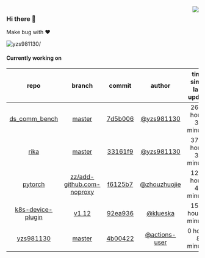 <img align="right" src="https://github-readme-stats.vercel.app/api?username=yzs981130&show_icons=true&hide_title=true" />

### Hi there 👋


Make bug with ❤️

<p align="left"> <img src=https://komarev.com/ghpvc/?username=yzs981130 alt=yzs981130/> </p>


<!--
**yzs981130/yzs981130** is a ✨ _special_ ✨ repository because its `README.md` (this file) appears on your GitHub profile.

Here are some ideas to get you started:

- 🔭 I’m currently working on ...
- 🌱 I’m currently learning ...
- 👯 I’m looking to collaborate on ...
- 🤔 I’m looking for help with ...
- 💬 Ask me about ...
- 📫 How to reach me: ...
- 😄 Pronouns: ...
- ⚡ Fun fact: ...
-->

#### Currently working on


| repo | branch | commit | author | time since last update | language |
|:---:|:---:|:---:|:---:|:---:|:---:|
| [ds_comm_bench](https://github.com/yzs981130/ds_comm_bench) | [master](https://github.com/yzs981130/ds_comm_bench/tree/master) |[7d5b006](https://github.com/yzs981130/ds_comm_bench/commit/7d5b00607beb32d605b4d4a2dd57e7cc1899b007) | [@yzs981130](https://github.com/yzs981130) |2678 hours 33 minutes | ![](https://img.shields.io/github/languages/top/yzs981130/ds_comm_bench)|
| [rika](https://github.com/yzs981130/rika) | [master](https://github.com/yzs981130/rika/tree/master) |[33161f9](https://github.com/yzs981130/rika/commit/33161f95cb8b4cded7f8d14be0747877e06171b4) | [@yzs981130](https://github.com/yzs981130) |3795 hours 31 minutes | ![](https://img.shields.io/github/languages/top/yzs981130/rika)|
| [pytorch](https://github.com/yzs981130/pytorch) | [zz/add-github.com-noproxy](https://github.com/yzs981130/pytorch/tree/zz/add-github.com-noproxy) |[f6125b7](https://github.com/yzs981130/pytorch/commit/f6125b77a104cf7191d144d2d709ffb97a1ff180) | [@zhouzhuojie](https://github.com/zhouzhuojie) |1268 hours 47 minutes | ![](https://img.shields.io/github/languages/top/yzs981130/pytorch)|
| [k8s-device-plugin](https://github.com/yzs981130/k8s-device-plugin) | [v1.12](https://github.com/yzs981130/k8s-device-plugin/tree/v1.12) |[92ea936](https://github.com/yzs981130/k8s-device-plugin/commit/92ea936a4308c33f10ed7fcd290d3f48757b843f) | [@klueska](https://github.com/klueska) |1533 hours 6 minutes | ![](https://img.shields.io/github/languages/top/yzs981130/k8s-device-plugin)|
| [yzs981130](https://github.com/yzs981130/yzs981130) | [master](https://github.com/yzs981130/yzs981130/tree/master) |[4b00422](https://github.com/yzs981130/yzs981130/commit/4b00422d6556ac60a5d05f3ba5b11e241f89d393) | [@actions-user](https://github.com/actions-user) |0 hours 8 minutes | ![](https://img.shields.io/github/languages/top/yzs981130/yzs981130)|
